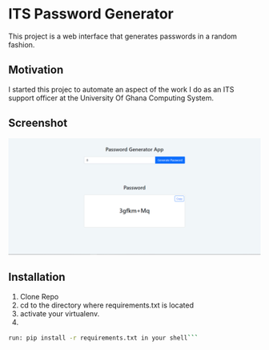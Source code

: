 # ITS Password Generator

This project is a web interface that generates passwords in a random fashion.

## Motivation

I started this projec to automate an aspect of the work I do as an ITS support officer at the University Of Ghana Computing System.

## Screenshot

[![ITS password generator screenshot](images/pass-gen.PNG "ITS password generator screenshot")](https://drive.google.com/file/d/1ozLLqT1RXJmseM14IPMwSHMfizx5uTvM/view?usp=sharing)

## Installation

1. Clone Repo
2. cd to the directory where requirements.txt is located
3. activate your virtualenv.
4.

````bash
run: pip install -r requirements.txt in your shell```
````
